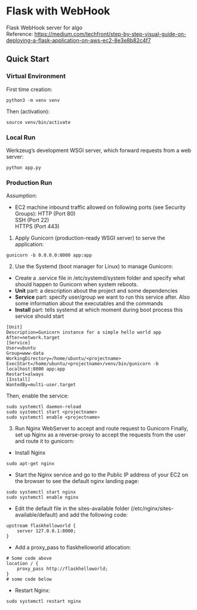 # Flask with WebHook
Flask WebHook server for algo   
Reference:  https://medium.com/techfront/step-by-step-visual-guide-on-deploying-a-flask-application-on-aws-ec2-8e3e8b82c4f7
   
## Quick Start
### Virtual Environment
First time creation:   
```
python3 -m venv venv
```
Then (activation):   
```
source venv/bin/activate
```
   
### Local Run
Werkzeug’s development WSGI server, which forward requests from a web server:   
```
python app.py
```
   
### Production Run
Assumption:
- EC2 machine inbound traffic allowed on following ports (see Security Groups):
HTTP (Port 80)   
SSH (Port 22)   
HTTPS (Port 443)   

   
1. Apply Gunicorn (production-ready WSGI server) to serve the application:   
```
gunicorn -b 0.0.0.0:8000 app:app
```
   
2. Use the Systemd (boot manager for Linux) to manage Gunicorn:   
- Create a <projectname>.service file in /etc/systemd/system folder and specify what should happen to Gunicorn when system reboots.
- **Unit** part: a description about the project and some dependencies 
- **Service** part: specify user/group we want to run this service after. Also some information about the executables and the commands
- **Install** part: tells systemd at which moment during boot process this service should start
   
```
[Unit]
Description=Gunicorn instance for a simple hello world app
After=network.target
[Service]
User=ubuntu
Group=www-data
WorkingDirectory=/home/ubuntu/<projectname>
ExecStart=/home/ubuntu/<projectname>/venv/bin/gunicorn -b localhost:8000 app:app
Restart=always
[Install]
WantedBy=multi-user.target
```
   
Then, enable the service:   
```
sudo systemctl daemon-reload
sudo systemctl start <projectname>
sudo systemctl enable <projectname>
```
3. Run Nginx WebServer to accept and route request to Gunicorn
Finally, set up Nginx as a reverse-proxy to accept the requests from the user and route it to gunicorn:   
- Install Nginx
```
sudo apt-get nginx
```
   
- Start the Nginx service and go to the Public IP address of your EC2 on the browser to see the default nginx landing page:
```
sudo systemctl start nginx
sudo systemctl enable nginx
```
- Edit the default file in the sites-available folder (/etc/nginx/sites-available/default) and add the following code:
```
upstream flaskhelloworld {
    server 127.0.0.1:8000;
}
```
- Add a proxy_pass to flaskhelloworld atlocation:
```
# Some code above
location / {
    proxy_pass http://flaskhelloworld;
}
# some code below
```
- Restart Nginx:
```
sudo systemctl restart nginx
```

